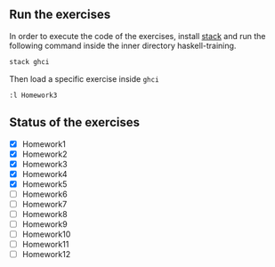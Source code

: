 ## Run the exercises ##
In order to execute the code of the exercises, install [stack](https://docs.haskellstack.org/en/stable/README/) and run the following command inside the inner directory haskell-training.

```bash
stack ghci
```
Then load a specific exercise inside `ghci`
```
:l Homework3
```

## Status of the exercises ##

 - [x] Homework1
 - [x] Homework2
 - [x] Homework3
 - [x] Homework4
 - [x] Homework5
 - [ ] Homework6
 - [ ] Homework7
 - [ ] Homework8
 - [ ] Homework9
 - [ ] Homework10
 - [ ] Homework11
 - [ ] Homework12
